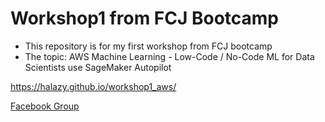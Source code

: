 # Workshop1 from FCJ Bootcamp

- This repository is for my first workshop from FCJ bootcamp
- The topic: AWS Machine Learning - Low-Code / No-Code ML for Data Scientists use SageMaker Autopilot

https://halazy.github.io/workshop1_aws/

[Facebook Group](https://www.facebook.com/groups/awsstudygroupfcj)
